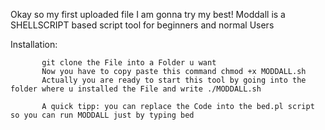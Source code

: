 Okay so my first uploaded file I am gonna try my best!
Moddall is a SHELLSCRIPT based script tool for beginners and normal Users 

Installation:

           git clone the File into a Folder u want
           Now you have to copy paste this command chmod +x MODDALL.sh
           Actually you are ready to start this tool by going into the folder where u installed the File and write ./MODDALL.sh
            
           A quick tipp: you can replace the Code into the bed.pl script so you can run MODDALL just by typing bed

